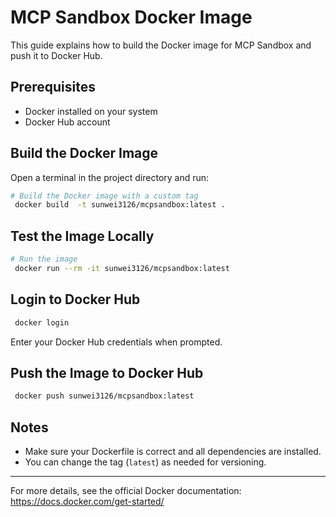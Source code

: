 # MCP Sandbox Docker Image

This guide explains how to build the Docker image for MCP Sandbox and push it to Docker Hub.

## Prerequisites
- Docker installed on your system
- Docker Hub account

## Build the Docker Image

Open a terminal in the project directory and run:

```sh
# Build the Docker image with a custom tag
 docker build  -t sunwei3126/mcpsandbox:latest .
```

## Test the Image Locally

```sh
# Run the image
 docker run --rm -it sunwei3126/mcpsandbox:latest
```

## Login to Docker Hub

```sh
 docker login
```

Enter your Docker Hub credentials when prompted.

## Push the Image to Docker Hub

```sh
 docker push sunwei3126/mcpsandbox:latest
```

## Notes
- Make sure your Dockerfile is correct and all dependencies are installed.
- You can change the tag (`latest`) as needed for versioning.

---
For more details, see the official Docker documentation: https://docs.docker.com/get-started/
